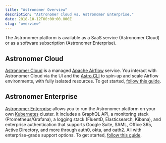 ```yaml
---
title: "Astronomer Overview"
description: "Astronomer Cloud vs. Astronomer Enterprise."
date: 2018-10-12T00:00:00.000Z
slug: "overview"
---
```


The Astronomer platform is available as a SaaS service (Astronomer Cloud) or as a software subscription (Astronomer Enterprise).

## Astronomer Cloud

[Astronomer Cloud](https://astronomer.io/cloud) is a managed [Apache Airflow](https://airflow.apache.org/) service. You interact with Astronomer Cloud via the UI and the [Astro CLI](https://www.astronomer.io/docs/cli-quickstart/) to spin-up and scale Airflow environments, with fully isolated resources. To get started, [follow this guide](https://www.astronomer.io/docs/getting-started/).

## Astronomer Enterprise

[Astronomer Enterprise](https://astronomer.io/enterprise) allows you to run the Astronomer platform on your own [Kubernetes](https://kubernetes.io/) cluster. It includes a GraphQL API, a monitoring stack (Prometheus/Grafana), a logging stack (FluentD, Elasticsearch, Kibana), and enterprise authentication that supports Google Suite, SAML, Office 365, Active Directory, and more through auth0, okta, and oath2. All with enterprise-grade support options. To get started, [follow this guide](https://www.astronomer.io/docs/ee-getting-started/).
